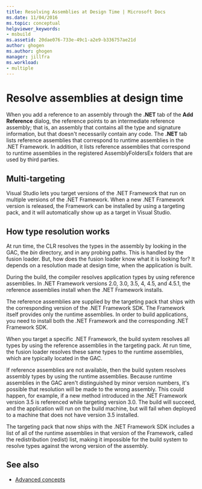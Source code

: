 ```yaml
---
title: Resolving Assemblies at Design Time | Microsoft Docs
ms.date: 11/04/2016
ms.topic: conceptual
helpviewer_keywords:
- msbuild
ms.assetid: 20dae076-733e-49c1-a2e9-b336757ae21d
author: ghogen
ms.author: ghogen
manager: jillfra
ms.workload:
- multiple
---
```

# Resolve assemblies at design time

When you add a reference to an assembly through the **.NET** tab of the **Add Reference** dialog, the reference points to an intermediate reference assembly; that is, an assembly that contains all the type and signature information, but that doesn't necessarily contain any code. The **.NET** tab lists reference assemblies that correspond to runtime assemblies in the .NET Framework. In addition, it lists reference assemblies that correspond to runtime assemblies in the registered AssemblyFoldersEx folders that are used by third parties.

## Multi-targeting

 Visual Studio lets you target versions of the .NET Framework that run on multiple versions of the .NET Framework. When a new .NET Framework version is released, the Framework can be installed by using a targeting pack, and it will automatically show up as a target in Visual Studio.

## How type resolution works

 At run time, the CLR resolves the types in the assembly by looking in the GAC, the *bin* directory, and in any probing paths. This is handled by the fusion loader. But, how does the fusion loader know what it is looking for? It depends on a resolution made at design time, when the application is built.

 During the build, the compiler resolves application types by using reference assemblies. In .NET Framework versions 2.0, 3.0, 3.5, 4, 4.5, and 4.5.1, the reference assemblies install when the .NET Framework installs.

 The reference assemblies are supplied by the targeting pack that ships with the corresponding version of the .NET Framework SDK. The Framework itself provides only the runtime assemblies. In order to build applications, you need to install both the .NET Framework and the corresponding .NET Framework SDK.

 When you target a specific .NET Framework, the build system resolves all types by using the reference assemblies in the targeting pack. At run time, the fusion loader resolves these same types to the runtime assemblies, which are typically located in the GAC.

 If reference assemblies are not available, then the build system resolves assembly types by using the runtime assemblies. Because runtime assemblies in the GAC aren't distinguished by minor version numbers, it's possible that resolution will be made to the wrong assembly. This could happen, for example, if a new method introduced in the .NET Framework version 3.5 is referenced while targeting version 3.0. The build will succeed, and the application will run on the build machine, but will fail when deployed to a machine that does not have version 3.5 installed.

 The targeting pack that now ships with the .NET Framework SDK includes a list of all of the runtime assemblies in that version of the Framework, called the redistribution (redist) list, making it impossible for the build system to resolve types against the wrong version of the assembly.

## See also
- [Advanced concepts](../msbuild/msbuild-advanced-concepts.md)
